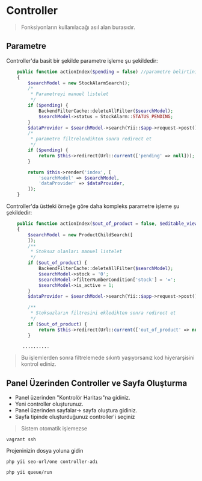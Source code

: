 # Controller

> Fonksiyonların kullanılacağı asıl alan burasıdır.


## Parametre
Controller'da basit bir şekilde parametre işleme şu şekildedir:



```php
    public function actionIndex($pending = false) //parametre belirtiniz
    {
        $searchModel = new StockAlarmSearch();
        /*
         * Parametreyi manuel listelet
         */
        if ($pending) {
            BackendFilterCache::deleteAllFilter($searchModel);
            $searchModel->status = StockAlarm::STATUS_PENDING;
        }
        $dataProvider = $searchModel->search(Yii::$app->request->post());
        /*
         * parametre filtrelendikten sonra redirect et
         */
        if ($pending) {
            return $this->redirect(Url::current(['pending' => null]));
        }

        return $this->render('index', [
            'searchModel' => $searchModel,
            'dataProvider' => $dataProvider,
        ]);
    }
```

Controller'da üstteki örneğe göre daha kompleks parametre işleme şu şekildedir:

```php
    public function actionIndex($out_of_product = false, $editable_view = null)
    {
        $searchModel = new ProductChildSearch([
        ]);
        /**
         * Stoksuz olanları manuel listelet
         */
        if ($out_of_product) {
            BackendFilterCache::deleteAllFilter($searchModel);
            $searchModel->stock = '0';
            $searchModel->filterNumberCondition['stock'] = '=';
            $searchModel->is_active = 1;
        }
        $dataProvider = $searchModel->search(Yii::$app->request->post());

        /**
         * Stoksuzların filtresini ekledikten sonra redirect et
         */
        if ($out_of_product) {
            return $this->redirect(Url::current(['out_of_product' => null]));
        }

      ..........

```

>Bu işlemlerden sonra filtrelemede sıkıntı yaşıyorsanız kod hiyerarşisini kontrol ediniz.

## Panel Üzerinden Controller ve Sayfa Oluşturma

* Panel üzerinden "Kontrolör Haritası"na gidiniz.
* Yeni controller oluşturunuz.
* Panel üzerinden sayfalar-> sayfa oluştura gidiniz.
* Sayfa tipinde oluşturduğunuz controller'i seçiniz

>Sistem otomatik işlemezse 

```
vagrant ssh
```
Projeninizin dosya yoluna gidin

```
php yii seo-url/one controller-adı
```

```
php yii queue/run
```